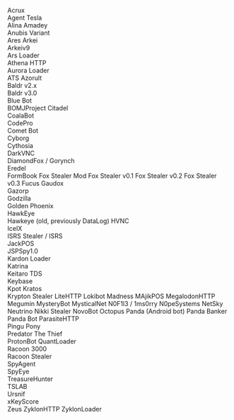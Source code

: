 Acrux  
Agent Tesla  
Alina 
Amadey  
Anubis Variant  
Ares
Arkei  
Arkeiv9  
Ars Loader  
Athena HTTP  
Aurora Loader  
ATS
Azorult  
Baldr v2.x  
Baldr v3.0  
Blue Bot  
BOMJProject
Citadel  
CoalaBot  
CodePro  
Comet Bot  
Cyborg  
Cythosia  
DarkVNC  
DiamondFox / Gorynch  
Eredel  
FormBook
Fox Stealer Mod
Fox Stealer v0.1
Fox Stealer v0.2
Fox Stealer v0.3
Fucus
Gaudox  
Gazorp  
Godzilla  
Golden Phoenix  
HawkEye  
Hawkeye (old, previously DataLog)
HVNC  
IceIX  
ISRS Stealer / ISRS  
JackPOS  
JSPSpy1.0  
Kardon Loader  
Katrina  
Keitaro TDS  
Keybase  
Kpot 
Kratos  
Krypton Stealer 
LiteHTTP 
Lokibot 
Madness
MAjikPOS 
MegalodonHTTP 
Megumin 
MysteryBot 
MysticalNet 
N0F1l3 / 1ms0rry 
N0peSystems 
NetSky 
Neutrino 
Nikki Stealer 
NovoBot 
Octopus 
Panda (Android bot)
Panda Banker  
Panda Bot
ParasiteHTTP  
Pingu
Pony  
Predator The Thief  
ProtonBot
QuantLoader  
Racoon 3000  
Racoon Stealer  
SpyAgent  
SpyEye  
TreasureHunter  
TSLAB  
Ursnif  
xKeyScore  
Zeus
ZyklonHTTP
ZyklonLoader
